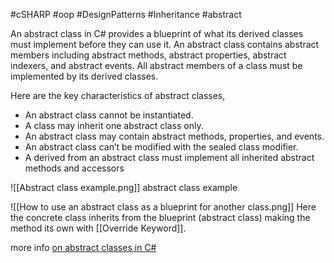 #cSHARP #oop #DesignPatterns #Inheritance #abstract 

An abstract class in C# provides a blueprint of what its derived classes must implement before they can use it. An abstract class contains abstract members including abstract methods, abstract properties, abstract indexers, and abstract events. All abstract members of a class must be implemented by its derived classes.

Here are the key characteristics of abstract classes,

- An abstract class cannot be instantiated.
- A class may inherit one abstract class only.
- An abstract class may contain abstract methods, properties, and events.
- An abstract class can’t be modified with the sealed class modifier.
- A derived from an abstract class must implement all inherited abstract methods and accessors

![[Abstract class example.png]]
abstract class example

![[How to use an abstract class as a blueprint for another class.png]]
Here the concrete class inherits from the blueprint (abstract class)
making the method its own with [[Override Keyword]]. 

more info [on abstract classes in C#](https://www.c-sharpcorner.com/UploadFile/0c1bb2/using-abstract-class-in-C-Sharp/#:~:text=An%20abstract%20class%20in%20C%23%20provides%20a%20blueprint%20of%20what,abstract%20indexers%2C%20and%20abstract%20events.) 
